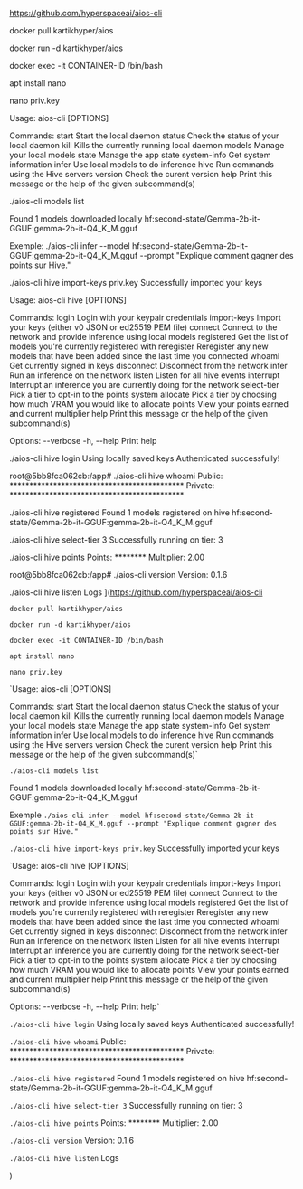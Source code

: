 https://github.com/hyperspaceai/aios-cli


docker pull kartikhyper/aios

docker run -d kartikhyper/aios

docker exec -it CONTAINER-ID /bin/bash

apt install nano

nano priv.key

Usage: aios-cli [OPTIONS] <COMMAND>

Commands:
  start        Start the local daemon
  status       Check the status of your local daemon
  kill         Kills the currently running local daemon
  models       Manage your local models
  state        Manage the app state
  system-info  Get system information
  infer        Use local models to do inference
  hive         Run commands using the Hive servers
  version      Check the curent version
  help         Print this message or the help of the given subcommand(s)

./aios-cli models list

Found 1 models downloaded locally
  hf:second-state/Gemma-2b-it-GGUF:gemma-2b-it-Q4_K_M.gguf

Exemple:
./aios-cli infer --model hf:second-state/Gemma-2b-it-GGUF:gemma-2b-it-Q4_K_M.gguf --prompt "Explique comment gagner des points sur Hive."

./aios-cli hive import-keys priv.key
Successfully imported your keys

Usage: aios-cli hive [OPTIONS] <COMMAND>

Commands:
  login        Login with your keypair credentials
  import-keys  Import your keys (either v0 JSON or ed25519 PEM file)
  connect      Connect to the network and provide inference using local models
  registered   Get the list of models you're currently registered with
  reregister   Reregister any new models that have been added since the last time you connected
  whoami       Get currently signed in keys
  disconnect   Disconnect from the network
  infer        Run an inference on the network
  listen       Listen for all hive events
  interrupt    Interrupt an inference you are currently doing for the network
  select-tier  Pick a tier to opt-in to the points system
  allocate     Pick a tier by choosing how much VRAM you would like to allocate
  points       View your points earned and current multiplier
  help         Print this message or the help of the given subcommand(s)

Options:
      --verbose
  -h, --help     Print help

./aios-cli hive login
Using locally saved keys
Authenticated successfully!

root@5bb8fca062cb:/app# ./aios-cli hive whoami
Public: ********************************************
Private: ********************************************

./aios-cli hive registered
Found 1 models registered on hive
  hf:second-state/Gemma-2b-it-GGUF:gemma-2b-it-Q4_K_M.gguf

./aios-cli hive select-tier 3
Successfully running on tier: 3

./aios-cli hive points
Points: ********
Multiplier: 2.00

root@5bb8fca062cb:/app# ./aios-cli version
Version: 0.1.6

./aios-cli hive listen
Logs
](https://github.com/hyperspaceai/aios-cli


`docker pull kartikhyper/aios`

`docker run -d kartikhyper/aios`

`docker exec -it CONTAINER-ID /bin/bash`

`apt install nano`

`nano priv.key`

`Usage: aios-cli [OPTIONS] <COMMAND>

Commands:
  start        Start the local daemon
  status       Check the status of your local daemon
  kill         Kills the currently running local daemon
  models       Manage your local models
  state        Manage the app state
  system-info  Get system information
  infer        Use local models to do inference
  hive         Run commands using the Hive servers
  version      Check the curent version
  help         Print this message or the help of the given subcommand(s)`

`./aios-cli models list`

Found 1 models downloaded locally
  hf:second-state/Gemma-2b-it-GGUF:gemma-2b-it-Q4_K_M.gguf

Exemple
`./aios-cli infer --model hf:second-state/Gemma-2b-it-GGUF:gemma-2b-it-Q4_K_M.gguf --prompt "Explique comment gagner des points sur Hive."`

`./aios-cli hive import-keys priv.key`
Successfully imported your keys

`Usage: aios-cli hive [OPTIONS] <COMMAND>

Commands:
  login        Login with your keypair credentials
  import-keys  Import your keys (either v0 JSON or ed25519 PEM file)
  connect      Connect to the network and provide inference using local models
  registered   Get the list of models you're currently registered with
  reregister   Reregister any new models that have been added since the last time you connected
  whoami       Get currently signed in keys
  disconnect   Disconnect from the network
  infer        Run an inference on the network
  listen       Listen for all hive events
  interrupt    Interrupt an inference you are currently doing for the network
  select-tier  Pick a tier to opt-in to the points system
  allocate     Pick a tier by choosing how much VRAM you would like to allocate
  points       View your points earned and current multiplier
  help         Print this message or the help of the given subcommand(s)

Options:
      --verbose
  -h, --help     Print help`

`./aios-cli hive login`
Using locally saved keys
Authenticated successfully!

`./aios-cli hive whoami`
Public: ********************************************
Private: ********************************************

`./aios-cli hive registered`
Found 1 models registered on hive
  hf:second-state/Gemma-2b-it-GGUF:gemma-2b-it-Q4_K_M.gguf

`./aios-cli hive select-tier 3`
Successfully running on tier: 3

`./aios-cli hive points`
Points: ********
Multiplier: 2.00

`./aios-cli version`
Version: 0.1.6

`./aios-cli hive listen`
Logs

)
